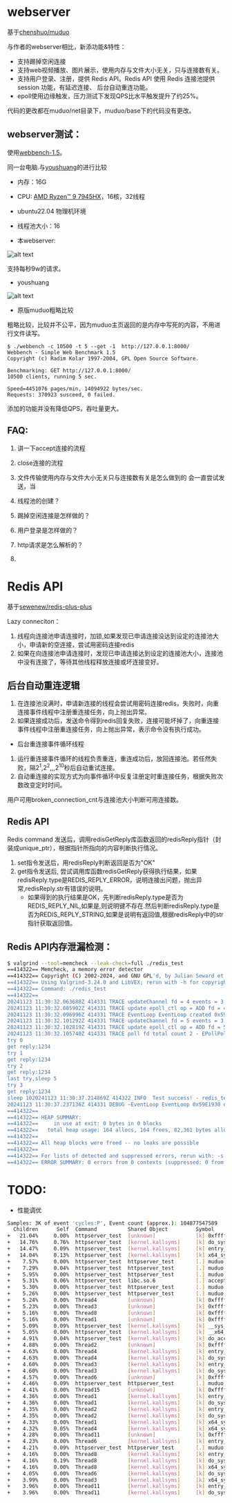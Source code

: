 # webserver

基于[chenshuo/muduo](https://github.com/chenshuo/muduo)

与作者的webserver相比，新添功能&特性：
* 支持踢掉空闲连接
* 支持web视频播放、图片展示，使用内存与文件大小无关，只与连接数有关。
* 支持用户登录、注册，提供 Redis API。Redis API 使用 Redis 连接池提供 session 功能，有延迟连接、
后台自动重连功能。
* epoll使用边缘触发，压力测试下发现QPS比水平触发提升了约25%。

代码的更改都在muduo/net目录下，muduo/base下的代码没有更改。

## webserver测试：

使用[webbench-1.5](https://github.com/qinguoyi/TinyWebServer/tree/master/test_pressure/webbench-1.5)。

同一台电脑.与[youshuang](https://github.com/qinguoyi/TinyWebServer)的进行比较

* 内存：16G
* CPU: [AMD Ryzen™ 9 7945HX](https://www.amd.com/en/products/processors/laptop/ryzen/7000-series/amd-ryzen-9-7945hx.html)，16核，32线程
* ubuntu22.04 物理机环境
* 线程池大小：16

* 本webserver:

![alt text](images/thismuduo.png)

支持每秒9w的请求。

* youshuang

![alt text](images/youshuang.png)

* 原版muduo粗略比较

粗略比较，比较并不公平，因为muduo主页返回的是内存中写死的内容，不用进行文件读写。

```
$ ./webbench -c 10500 -t 5 --get -1  http://127.0.0.1:8000/
Webbench - Simple Web Benchmark 1.5
Copyright (c) Radim Kolar 1997-2004, GPL Open Source Software.

Benchmarking: GET http://127.0.0.1:8000/
10500 clients, running 5 sec.

Speed=4451076 pages/min, 14094922 bytes/sec.
Requests: 370923 susceed, 0 failed.
```

添加的功能并没有降低QPS，吞吐量更大。


## FAQ:

1. 讲一下accept连接的流程



2. close连接的流程

3. 文件传输使用内存与文件大小无关只与连接数有关是怎么做到的
 会一直尝试发送，当


4. 线程池的创建？

5. 踢掉空闲连接是怎样做的？

6. 用户登录是怎样做的？

7. http请求是怎么解析的？

8. 

# Redis API

基于[sewenew/redis-plus-plus](https://github.com/sewenew/redis-plus-plus)

Lazy conneciton：
1. 线程向连接池申请连接时，加锁,如果发现已申请连接没达到设定的连接池大小，申请新的空连接，尝试用密码连接redis
2. 如果在向连接池申请连接时，发现已申请连接达到设定的连接池大小，连接池中没有连接了，等待其他线程释放连接或坏连接变好。

## 后台自动重连逻辑


1. 在连接池没满时，申请新连接的线程会尝试用密码连接redis，失败时，向重连接事件线程中注册重连接任务，向上抛出异常。
2. 如果连接成功后，发送命令得到redis回复失败，连接可能坏掉了，向重连接事件线程中注册重连接任务，向上抛出异常，表示命令没有执行成功。

* 后台重连接事件循环线程

1. 运行重连接事件循环的线程负责重连，重连成功后，放回连接池。若任然失败，隔$2^1$,$2^2$,,,$2^{10}$秒后自动重试连接。
2. 自动重连接的实现方式为向事件循环中反复注册定时重连接任务，根据失败次数改变定时时间。

用户可用broken_connection_cnt与连接池大小判断可用连接数。

## Redis API

Redis command 发送后，调用redisGetReply库函数返回的redisReply指针（封装成unique_ptr），根据指针所指向的内容判断执行情况。

1. set指令发送后，用redisReply判断返回是否为"OK"
1. get指令发送后, 尝试调用库函数redisGetReply获得执行结果，如果redisReply.type是REDIS_REPLY_ERROR，说明连接出问题，抛出异常,redisReply.str有错误的说明。
    * 如果得到的执行结果是OK，先判断redisReply.type是否为REDIS_REPLY_NIL,如果是,则说明键不存在.然后判断redisReply.type是否为REDIS_REPLY_STRING,如果是说明有返回值,根据redisReply中的str指针获取返回值。


## Redis API内存泄漏检测：

```bash
$ valgrind --tool=memcheck --leak-check=full ./redis_test
==414322== Memcheck, a memory error detector
==414322== Copyright (C) 2002-2024, and GNU GPL'd, by Julian Seward et al.
==414322== Using Valgrind-3.24.0 and LibVEX; rerun with -h for copyright info
==414322== Command: ./redis_test
==414322==
20241123 11:30:32.063688Z 414331 TRACE updateChannel fd = 4 events = 3 index = -1 - EPollPoller.cc:111
20241123 11:30:32.085902Z 414331 TRACE update epoll_ctl op = ADD fd = 4 event = { 4: IN PRI  } - EPollPoller.cc:179
20241123 11:30:32.096996Z 414331 TRACE EventLoop EventLoop created 0x59E1930 in thread 414331 - EventLoop.cc:68
20241123 11:30:32.101292Z 414331 TRACE updateChannel fd = 5 events = 3 index = -1 - EPollPoller.cc:111
20241123 11:30:32.102819Z 414331 TRACE update epoll_ctl op = ADD fd = 5 event = { 5: IN PRI  } - EPollPoller.cc:179
20241123 11:30:32.105740Z 414331 TRACE poll fd total count 2 - EPollPoller.cc:57
try 0
get reply:1234
try 1
get reply:1234
try 2
get reply:1234
last try,sleep 5
try 3
get reply:1234
sleep 1020241123 11:30:37.214869Z 414322 INFO  Test success! - redis_test.cc:43
20241123 11:30:37.237136Z 414331 DEBUG ~EventLoop EventLoop 0x59E1930 of thread 414331 destructs in thread 414331 - EventLoop.cc:85
==414322==
==414322== HEAP SUMMARY:
==414322==     in use at exit: 0 bytes in 0 blocks
==414322==   total heap usage: 164 allocs, 164 frees, 82,361 bytes allocated
==414322==
==414322== All heap blocks were freed -- no leaks are possible
==414322==
==414322== For lists of detected and suppressed errors, rerun with: -s
==414322== ERROR SUMMARY: 0 errors from 0 contexts (suppressed: 0 from 0)
```

# TODO:

* 性能调优

```bash
Samples: 3K of event 'cycles:P', Event count (approx.): 104877547589
  Children      Self  Command          Shared Object         Symbol
+   21.04%     0.00%  httpserver_test  [unknown]             [k] 0xffffffffffffffff
+   14.76%     0.76%  httpserver_test  [kernel.kallsyms]     [k] do_syscall_64
+   14.47%     0.09%  httpserver_test  [kernel.kallsyms]     [k] entry_SYSCALL_64_after_hwframe
+   14.04%     0.13%  httpserver_test  [kernel.kallsyms]     [k] x64_sys_call
+    7.57%     0.00%  httpserver_test  httpserver_test       [.] muduo::Acceptor::handleRead()
+    7.29%     0.04%  httpserver_test  httpserver_test       [.] muduo::TcpServer::newConnection(int, muduo::InetAddress const&)
+    5.95%     0.00%  httpserver_test  httpserver_test       [.] muduo::EventLoop::loop()
+    5.31%     0.06%  httpserver_test  libc.so.6             [.] accept4
+    5.30%     0.00%  httpserver_test  httpserver_test       [.] muduo::Socket::accept(muduo::InetAddress*)
+    5.26%     0.00%  httpserver_test  httpserver_test       [.] muduo::sockets::accept(int, sockaddr_in*)
+    5.24%     0.00%  Thread4          [unknown]             [k] 0xffffffffffffffff
+    5.23%     0.00%  Thread3          [unknown]             [k] 0xffffffffffffffff
+    5.16%     0.00%  Thread8          [unknown]             [k] 0xffffffffffffffff
+    5.16%     0.00%  Thread1          [unknown]             [k] 0xffffffffffffffff
+    5.09%     0.09%  httpserver_test  [kernel.kallsyms]     [k] __sys_accept4
+    5.05%     0.00%  httpserver_test  [kernel.kallsyms]     [k] __x64_sys_accept4
+    4.91%     0.04%  httpserver_test  [kernel.kallsyms]     [k] do_accept
+    4.88%     0.00%  Thread2          [unknown]             [k] 0xffffffffffffffff
+    4.63%     0.00%  Thread4          [kernel.kallsyms]     [k] entry_SYSCALL_64_after_hwframe
+    4.63%     0.00%  Thread4          [kernel.kallsyms]     [k] do_syscall_64
+    4.60%     0.00%  Thread3          [kernel.kallsyms]     [k] entry_SYSCALL_64_after_hwframe
+    4.60%     0.00%  Thread3          [kernel.kallsyms]     [k] do_syscall_64
+    4.57%     0.00%  Thread6          [unknown]             [k] 0xffffffffffffffff
+    4.46%     0.09%  httpserver_test  httpserver_test       [.] muduo::EventLoop::queueInLoop(std::function<void ()> const&)
+    4.41%     0.00%  Thread15         [unknown]             [k] 0xffffffffffffffff
+    4.36%     0.00%  Thread1          [kernel.kallsyms]     [k] entry_SYSCALL_64_after_hwframe
+    4.36%     0.00%  Thread1          [kernel.kallsyms]     [k] do_syscall_64
+    4.35%     0.00%  Thread2          [kernel.kallsyms]     [k] entry_SYSCALL_64_after_hwframe
+    4.35%     0.00%  Thread2          [kernel.kallsyms]     [k] do_syscall_64
+    4.33%     0.00%  Thread1          [kernel.kallsyms]     [k] x64_sys_call
+    4.32%     0.05%  Thread4          [kernel.kallsyms]     [k] x64_sys_call
+    4.28%     0.00%  Thread11         [unknown]             [k] 0xffffffffffffffff
+    4.23%     0.00%  Thread6          [kernel.kallsyms]     [k] entry_SYSCALL_64_after_hwframe
+    4.21%     0.09%  httpserver_test  httpserver_test       [.] muduo::EPollPoller::poll(int, std::vector<muduo::Channel*, std::allocator<muduo
+    4.16%     0.00%  Thread8          [kernel.kallsyms]     [k] entry_SYSCALL_64_after_hwframe
+    4.16%     0.19%  Thread8          [kernel.kallsyms]     [k] do_syscall_64
+    4.16%     0.00%  Thread8          [kernel.kallsyms]     [k] x64_sys_call
+    4.05%     0.00%  Thread6          [kernel.kallsyms]     [k] do_syscall_64
+    3.99%     0.00%  Thread3          [kernel.kallsyms]     [k] x64_sys_call
+    3.96%     0.00%  Thread11         [kernel.kallsyms]     [k] entry_SYSCALL_64_after_hwframe
+    3.96%     0.00%  Thread11         [kernel.kallsyms]     [k] do_syscall_64
```
